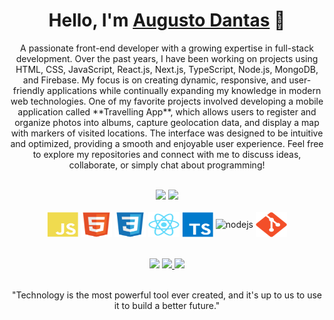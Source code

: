<div align="center"> 
<h1> Hello, I'm <a href="https://www.linkedin.com/in/augusto-dantas/" target="_blank">Augusto Dantas</a> 👋 </h1>
</div 
    
<p align="center">
<p align="center">
    A passionate front-end developer with a growing expertise in full-stack development. Over the past years, I have been working on projects using HTML, CSS, JavaScript, React.js, Next.js, TypeScript, Node.js, MongoDB, and Firebase. My focus is on creating dynamic, responsive, and user-friendly applications while continually expanding my knowledge in modern web technologies. One of my favorite projects involved developing a mobile application called **Travelling App**, which allows users to register and organize photos into albums, capture geolocation data, and display a map with markers of visited locations. The interface was designed to be intuitive and optimized, providing a smooth and enjoyable user experience. Feel free to explore my repositories and connect with me to discuss ideas, collaborate, or simply chat about programming!
</p><br>



<div align="center">
    <img height="150em" src="https://github-readme-stats.vercel.app/api?username=devAugustoW&count_private=true&include_all_commits=true&show_icons=true&theme=transparent&hide_border=false&show_owner=true"/>
    <img height="150em" src="https://github-readme-stats.vercel.app/api/top-langs/?username=devAugustoW&theme=transparent&hide_border=false&&layout=compact&cache_seconds=1800"/>
</div>

<div align="center" valign="top"><br>
  <img align="center" alt="Js" height="40" width="50" src="https://raw.githubusercontent.com/devicons/devicon/master/icons/javascript/javascript-plain.svg">
  <img align="center" alt="HTML" height="40" width="50" src="https://raw.githubusercontent.com/devicons/devicon/master/icons/html5/html5-original.svg">
  <img align="center" alt="CSS" height="40" width="50" src="https://raw.githubusercontent.com/devicons/devicon/master/icons/css3/css3-original.svg">
  <img align="center" alt="React" height="40" width="50" src="https://raw.githubusercontent.com/devicons/devicon/master/icons/react/react-original.svg">
  <img align="center" alt="Js" height="40" width="50" src="https://raw.githubusercontent.com/devicons/devicon/master/icons/typescript/typescript-plain.svg">
  <img align="center" alt="nodejs" height="40" width="50" src="https://cdn.worldvectorlogo.com/logos/nodejs-icon.svg">
  <img align="center" alt="git" height="40" width="50" src="https://raw.githubusercontent.com/devicons/devicon/master/icons/git/git-original.svg">
</div><br><br>
  
<div align="center">
  <a href="https://www.linkedin.com/in/augusto-dantas/" target="_blank"><img src="https://img.shields.io/badge/-LinkedIn-%230077B5?style=for-the-badge&logo=linkedin&logoColor=white" target="_blank"></a>
  <a href="mailto:augustodantas.dev@gmail.com"><img src="https://img.shields.io/badge/-Gmail-%23333?style=for-the-badge&logo=gmail&logoColor=white" target="_blank">
  <a href="https://www.instagram.com/augusto.dom/" target="_blank"><img src="https://img.shields.io/badge/-Instagram-%23E4405F?style=for-the-badge&logo=instagram&logoColor=white" target="_blank"></a>
</div><br>

<p align="center">"Technology is the most powerful tool ever created, and it's up to us to use it to build a better future."</p>

